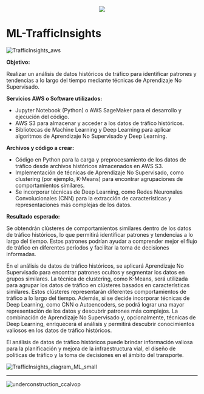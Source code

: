 <p align="center">
<img src="https://github.com/ccalvop/ML-TrafficInsights/assets/126183973/1457c7e7-f25e-42c1-9731-1727d1bedc38" />
</p>

# ML-TrafficInsights

![TrafficInsights_aws](https://github.com/ccalvop/ML-TrafficInsights/assets/126183973/325b4ac3-019e-4d11-8b1d-7606dc8fdfcd)

**Objetivo:**

Realizar un análisis de datos históricos de tráfico para identificar patrones y tendencias a lo largo del tiempo mediante técnicas de Aprendizaje No Supervisado.

**Servicios AWS o Software utilizados:**

  - Jupyter Notebook (Python) o AWS SageMaker para el desarrollo y ejecución del código.
  - AWS S3 para almacenar y acceder a los datos de tráfico históricos.
  - Bibliotecas de Machine Learning y Deep Learning para aplicar algoritmos de Aprendizaje No Supervisado y Deep Learning.

**Archivos y código a crear:**

  - Código en Python para la carga y preprocesamiento de los datos de tráfico desde archivos históricos almacenados en AWS S3.
  - Implementación de técnicas de Aprendizaje No Supervisado, como clustering (por ejemplo, K-Means) para encontrar agrupaciones de comportamientos similares.
  - Se incorporar técnicas de Deep Learning, como Redes Neuronales Convolucionales (CNN) para la extracción de características y representaciones más complejas de los datos.

**Resultado esperado:**

Se obtendrán clústeres de comportamientos similares dentro de los datos de tráfico históricos, lo que permitirá identificar patrones y tendencias a lo largo del tiempo. Estos patrones podrían ayudar a comprender mejor el flujo de tráfico en diferentes períodos y facilitar la toma de decisiones informadas.

En el análisis de datos de tráfico históricos, se aplicará Aprendizaje No Supervisado para encontrar patrones ocultos y segmentar los datos en grupos similares. La técnica de clustering, como K-Means, será utilizada para agrupar los datos de tráfico en clústeres basados en características similares. Estos clústeres representarán diferentes comportamientos de tráfico a lo largo del tiempo. Además, si se decide incorporar técnicas de Deep Learning, como CNN o Autoencoders, se podrá lograr una mayor representación de los datos y descubrir patrones más complejos. La combinación de Aprendizaje No Supervisado y, opcionalmente, técnicas de Deep Learning, enriquecerá el análisis y permitirá descubrir conocimientos valiosos en los datos de tráfico históricos.

El análisis de datos de tráfico históricos puede brindar información valiosa para la planificación y mejora de la infraestructura vial, el diseño de políticas de tráfico y la toma de decisiones en el ámbito del transporte. 

![TrafficInsights_diagram_ML_small](https://github.com/ccalvop/ML-TrafficInsights/assets/126183973/551c446d-d0ee-4476-847d-6848b3a5df1e)

***
![underconstruction_ccalvop](https://github.com/ccalvop/ML-TrafficInsights/assets/126183973/b9de3820-25a3-45dc-ab38-e65d96460d83)
